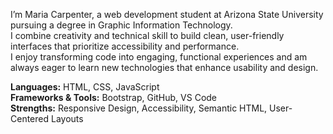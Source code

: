I’m Maria Carpenter, a web development student at Arizona State University pursuing a degree in Graphic Information Technology.  
I combine creativity and technical skill to build clean, user-friendly interfaces that prioritize accessibility and performance.  
I enjoy transforming code into engaging, functional experiences and am always eager to learn new technologies that enhance usability and design.  

**Languages:** HTML, CSS, JavaScript  
**Frameworks & Tools:** Bootstrap, GitHub, VS Code  
**Strengths:** Responsive Design, Accessibility, Semantic HTML, User-Centered Layouts  

